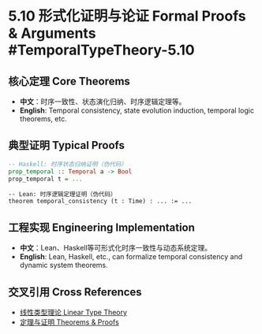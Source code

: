 # 5.10 形式化证明与论证 Formal Proofs & Arguments #TemporalTypeTheory-5.10

## 核心定理 Core Theorems

- **中文**：时序一致性、状态演化归纳、时序逻辑定理等。
- **English**: Temporal consistency, state evolution induction, temporal logic theorems, etc.

## 典型证明 Typical Proofs

```haskell
-- Haskell: 时序状态归纳证明（伪代码）
prop_temporal :: Temporal a -> Bool
prop_temporal t = ...
```

```lean
-- Lean: 时序逻辑定理证明（伪代码）
theorem temporal_consistency (t : Time) : ... := ...
```

## 工程实现 Engineering Implementation

- **中文**：Lean、Haskell等可形式化时序一致性与动态系统定理。
- **English**: Lean, Haskell, etc., can formalize temporal consistency and dynamic system theorems.

## 交叉引用 Cross References

- [线性类型理论 Linear Type Theory](../LinearTypeTheory/README.md)
- [定理与证明 Theorems & Proofs](../Theorems_Proofs/README.md)

